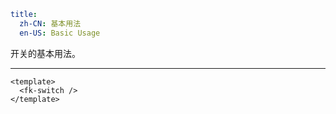 ```yaml
title:
  zh-CN: 基本用法
  en-US: Basic Usage
```


开关的基本用法。

---


```vue { "component": true } 
<template>
  <fk-switch />
</template>
```
